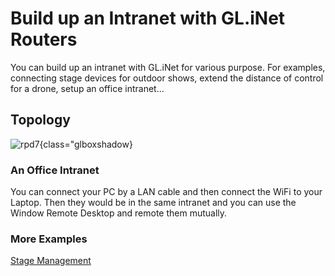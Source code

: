 # Build up an Intranet with GL.iNet Routers

You can build up an intranet with GL.iNet for various purpose. For examples, connecting stage devices for outdoor shows, extend the distance of control for a drone, setup an office intranet...

## Topology

![rpd7](https://static.gl-inet.com/docs/router/en/4/tutorials/intranet/rdp7.jpg){class="glboxshadow}

### An Office Intranet

You can connect your PC by a LAN cable and then connect the WiFi to your Laptop. Then they would be in the same intranet and you can use the Window Remote Desktop and remote them mutually.

### More Examples

[Stage Management](https://www.linkedin.com/posts/gl-inet.com_today-we-would-like-to-share-a-customer-activity-7070333936018624512-vl5O?utm_source=share&utm_medium=member_ios)